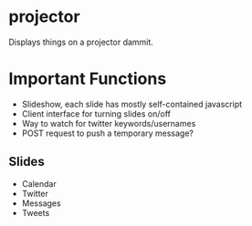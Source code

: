 projector
=========

Displays things on a projector dammit.

# Important Functions
- Slideshow, each slide has mostly self-contained javascript
- Client interface for turning slides on/off
- Way to watch for twitter keywords/usernames
- POST request to push a temporary message?

## Slides
- Calendar
- Twitter
- Messages
- Tweets